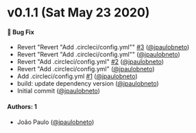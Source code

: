 # v0.1.1 (Sat May 23 2020)

#### 🐛 Bug Fix

- Revert "Revert "Add .circleci/config.yml"" [#3](https://github.com/jpaulobneto/lerna-auto-publish/pull/3) ([@jpaulobneto](https://github.com/jpaulobneto))
- Revert "Revert "Add .circleci/config.yml"" ([@jpaulobneto](https://github.com/jpaulobneto))
- Revert "Add .circleci/config.yml" [#2](https://github.com/jpaulobneto/lerna-auto-publish/pull/2) ([@jpaulobneto](https://github.com/jpaulobneto))
- Revert "Add .circleci/config.yml" ([@jpaulobneto](https://github.com/jpaulobneto))
- Add .circleci/config.yml [#1](https://github.com/jpaulobneto/lerna-auto-publish/pull/1) ([@jpaulobneto](https://github.com/jpaulobneto))
- build: update dependency version ([@jpaulobneto](https://github.com/jpaulobneto))
- Initial commit ([@jpaulobneto](https://github.com/jpaulobneto))

#### Authors: 1

- João Paulo ([@jpaulobneto](https://github.com/jpaulobneto))
